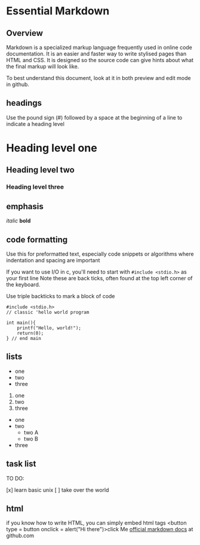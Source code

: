 # Essential Markdown

## Overview

Markdown is a specialized markup language frequently used in online code 
documentation.  It is an easier and faster way to write stylised pages than
HTML and CSS.   It is designed so the source code can give hints about what
the final markup will look like.

To best understand this document, look at it in both preview and edit mode
in github.

## headings

Use the pound sign (\#) followed by a space at the beginning of a line to indicate
a heading level

# Heading level one
## Heading level two
### Heading level three

## emphasis

*italic*
**bold**

## code formatting
Use this for preformatted text, especially code snippets or algorithms
where indentation and spacing are important


If you want to use I/O in c, you'll need to start with `#include <stdio.h>` as your first line
Note these are back ticks, often found at the top left corner of the keyboard.

Use triple backticks to mark a block of code
```
#include <stdio.h>
// classic 'hello world program

int main(){
    printf("Hello, world!");
    return(0);
} // end main

```

## lists

* one
* two
* three

1. one
1. two
1. three

* one
* two
  * two A
  * two B
* three

## task list
TO DO:

[x] learn basic unix
[ ] take over the world

## html

if you know how to write HTML, you can simply embed html tags
<button type = button onclick = alert("Hi there")>click Me</button>
<a href = "https://docs.github.com/en/get-started/writing-on-github/getting-started-with-writing-and-formatting-on-github/basic-writing-and-formatting-syntax">official markdown docs</a> at github.com


